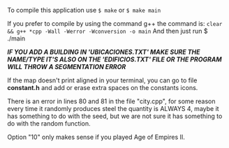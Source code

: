 To compile this application use `$ make`  or `$ make main`

If you prefer to compile by using the command g++ the command is:
`clear && g++ *cpp -Wall -Werror -Wconversion -o main`
And then just run $ ./main

***IF YOU ADD A BUILDING IN 'UBICACIONES.TXT' MAKE SURE THE NAME/TYPE IT'S ALSO ON THE 'EDIFICIOS.TXT' FILE OR THE PROGRAM WILL THROW A SEGMENTATION ERROR***

If the map doesn't print aligned in your terminal, you can go to file **constant.h** and add or erase extra spaces on the constants icons.

There is an error in lines 80 and 81 in the file "city.cpp", for some reason every time it randomly produces steel the quantity is ALWAYS 4, maybe it has something to do with the seed, but we are not sure it has something to do with the random function.

Option "10" only makes sense if you played Age of Empires II.
